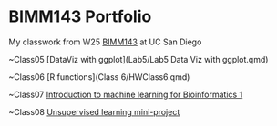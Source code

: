 # BIMM143 Portfolio
My classwork from W25 [BIMM143](https://bioboot.github.io/bimm143_W25/) at UC San Diego


~Class05 [DataViz with ggplot](Lab5/Lab5 Data Viz with ggplot.qmd)

~Class06 [R functions](Class 6/HWClass6.qmd)

~Class07 [Introduction to machine learning for Bioinformatics 1](https://github.com/sunglien/bimm143_github/blob/da7d87e1f59b6e9a13ce5b4fb078f313fc692f71/Class7%3AMachine%20Learning%201/Class7MachineLearning1.qmd)

~Class08 [Unsupervised learning mini-project]()

